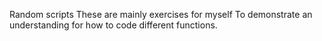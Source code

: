 Random scripts
These are mainly exercises for myself
To demonstrate an understanding for how to code different functions. 

